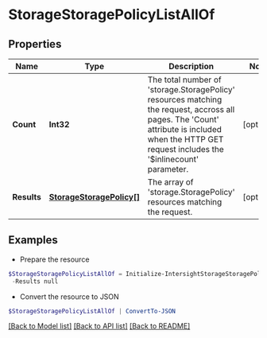 # StorageStoragePolicyListAllOf
## Properties

Name | Type | Description | Notes
------------ | ------------- | ------------- | -------------
**Count** | **Int32** | The total number of &#39;storage.StoragePolicy&#39; resources matching the request, accross all pages. The &#39;Count&#39; attribute is included when the HTTP GET request includes the &#39;$inlinecount&#39; parameter. | [optional] 
**Results** | [**StorageStoragePolicy[]**](StorageStoragePolicy.md) | The array of &#39;storage.StoragePolicy&#39; resources matching the request. | [optional] 

## Examples

- Prepare the resource
```powershell
$StorageStoragePolicyListAllOf = Initialize-IntersightStorageStoragePolicyListAllOf  -Count null `
 -Results null
```

- Convert the resource to JSON
```powershell
$StorageStoragePolicyListAllOf | ConvertTo-JSON
```

[[Back to Model list]](../README.md#documentation-for-models) [[Back to API list]](../README.md#documentation-for-api-endpoints) [[Back to README]](../README.md)


